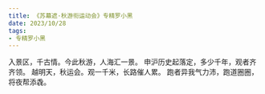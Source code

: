 ```yaml
---
title: 《苏幕遮·秋游衔运动会》专精罗小黑
date: 2023/10/28
tags:
- 专精罗小黑
---
```

入景区，千古情。今此秋游，人海汇一景。
申沪历史起落定，多少千年，观者齐齐领。
越明天，秋运会。观一千米，长路催人累。
跑者异我气力沛，跑道圈圈，将夜帮添毳。
